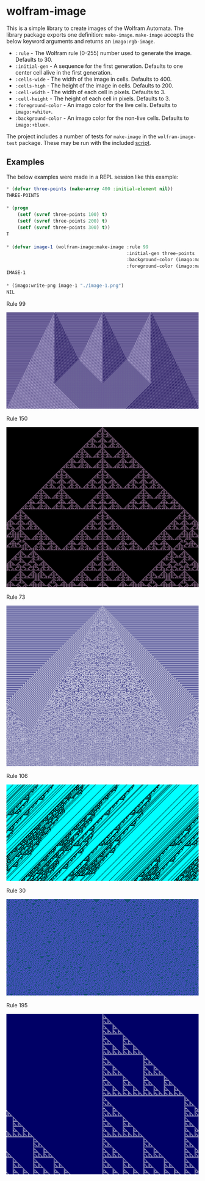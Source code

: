 # wolfram-image

This is a simple library to create images of the Wolfram Automata.  The library package exports one definition: `make-image`.  `make-image` accepts the below keyword arguments and returns an `imago:rgb-image`.
  - `:rule` - The Wolfram rule (0-255) number used to generate the image.  Defaults to 30.
  - `:initial-gen` - A sequence for the first generation.  Defaults to one center cell alive in the first generation.
  - `:cells-wide` - The width of the image in cells.  Defaults to 400.
  - `:cells-high` - The height of the image in cells.  Defaults to 200.
  - `:cell-width` - The width of each cell in pixels.  Defaults to 3.
  - `:cell-height` - The height of each cell in pixels.  Defaults to 3.
  - `:foreground-color` - An imago color for the live cells.  Defaults to `imago:+white+`.
  - `:background-color` - An imago color for the non-live cells.  Defaults to `imago:+blue+`.

The project includes a number of tests for `make-image` in the `wolfram-image-test` package.  These may be run with the included [script](run-tests.sh).

## Examples

The below examples were made in a REPL session like this example:

```lisp
* (defvar three-points (make-array 400 :initial-element nil))
THREE-POINTS

* (progn
    (setf (svref three-points 100) t)
    (setf (svref three-points 200) t)
    (setf (svref three-points 300) t))
T

* (defvar image-1 (wolfram-image:make-image :rule 99
                                            :initial-gen three-points
                                            :background-color (imago:make-color 20 3 82)
                                            :foreground-color (imago:make-color 190 180 220)))
IMAGE-1

* (imago:write-png image-1 "./image-1.png")
NIL
```

Rule 99

![Example Rule 99](example-images/image-rule-99.png)

Rule 150

![Example Rule 150](example-images/image-rule-150.png)

Rule 73

![Example Rule 73](example-images/image-rule-73.png)

Rule 106

![Example Rule 106](example-images/image-rule-106.png)

Rule 30

![Example Rule 30](example-images/image-rule-30.png)

Rule 195

![Example Rule 195](example-images/image-rule-195.png)